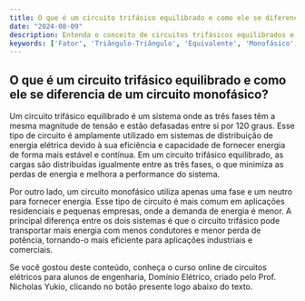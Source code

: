 ```yaml
---
title: O que é um circuito trifásico equilibrado e como ele se diferencia de um circuito monofásico?
date: "2024-08-09"
description: Entenda o conceito de circuitos trifásicos equilibrados e suas diferenças em relação aos circuitos monofásicos.
keywords: ['Fator', 'Triângulo-Triângulo', 'Equivalente', 'Monofásico', 'Triângulo-Estrela', 'Iniciais', 'Equilibrado']
---
```


## O que é um circuito trifásico equilibrado e como ele se diferencia de um circuito monofásico?

Um circuito trifásico equilibrado é um sistema onde as três fases têm a mesma magnitude de tensão e estão defasadas entre si por 120 graus. Esse tipo de circuito é amplamente utilizado em sistemas de distribuição de energia elétrica devido à sua eficiência e capacidade de fornecer energia de forma mais estável e contínua. Em um circuito trifásico equilibrado, as cargas são distribuídas igualmente entre as três fases, o que minimiza as perdas de energia e melhora a performance do sistema.

Por outro lado, um circuito monofásico utiliza apenas uma fase e um neutro para fornecer energia. Esse tipo de circuito é mais comum em aplicações residenciais e pequenas empresas, onde a demanda de energia é menor. A principal diferença entre os dois sistemas é que o circuito trifásico pode transportar mais energia com menos condutores e menor perda de potência, tornando-o mais eficiente para aplicações industriais e comerciais.

Se você gostou deste conteúdo, conheça o curso online de circuitos elétricos para alunos de engenharia, Domínio Elétrico, criado pelo Prof. Nicholas Yukio, clicando no botão presente logo abaixo do texto.